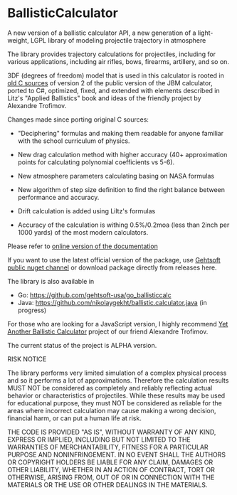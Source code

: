 # BallisticCalculator

A new version of a ballistic calculator API, a new generation of a light-weight, LGPL library of modeling projectile trajectory in atmosphere

The library provides trajectory calculations for projectiles, including for various applications, including air rifles, bows, firearms, artillery, and so on.

3DF (degrees of freedom) model that is used in this calculator is rooted in [old C sources](http://www.jbmballistics.com/ballistics/downloads/downloads.shtml) of version 2 of the public version of the JBM calculator, ported to C#, optimized, fixed, and extended with elements described in Litz's "Applied Ballistics" book and ideas of the friendly project by Alexandre Trofimov.

Changes made since porting original C sources:

* "Deciphering" formulas and making them readable for anyone familiar with the school curriculum of physics.

* New drag calculation method with higher accuracy (40+ approximation points for calculating polynomial coefficients vs 5-6).

* New atmosphere parameters calculating basing on NASA formulas

* New algorithm of step size definition to find the right balance between performance and accuracy.

* Drift calculation is added using Liltz's formulas

* Accuracy of the calculation is withing 0.5%/0.2moa (less than 2inch per 1000 yards) of the most modern calculators.

Please refer to [online version of the documentation](http://docs.gehtsoftusa.com/BallisticCalculator1/)

If you want to use the latest official version of the package, use [Gehtsoft public nuget channel](https://www.myget.org/F/gehtsoft-public/api/v3/index.json)
or download package directly from releases here.

The library is also available in 
* Go: https://github.com/gehtsoft-usa/go_ballisticcalc
* Java: https://github.com/nikolaygekht/ballistic.calculator.java (in progress)

For those who are looking for a JavaScript version, I highly recommend [Yet Another Ballistic Calculator](https://ptosis.ch/ebalka/ebalka.html) project of our friend Alexandre Trofimov.

The current status of the project is ALPHA version.

RISK NOTICE

The library performs very limited simulation of a complex physical process and so it performs a lot
of approximations. Therefore the calculation results MUST NOT be considered as completely and reliably
reflecting actual behavior or characteristics of projectiles. While these results may be used for
educational purpose, they must NOT be considered as reliable for the areas where incorrect calculation may
cause making a wrong decision, financial harm, or can put a human life at risk.

THE CODE IS PROVIDED "AS IS", WITHOUT WARRANTY OF ANY KIND, EXPRESS OR IMPLIED, INCLUDING BUT NOT LIMITED TO THE
WARRANTIES OF MERCHANTABILITY, FITNESS FOR A PARTICULAR PURPOSE AND NONINFRINGEMENT. IN NO EVENT SHALL THE
AUTHORS OR COPYRIGHT HOLDERS BE LIABLE FOR ANY CLAIM, DAMAGES OR OTHER LIABILITY, WHETHER IN AN ACTION OF CONTRACT,
TORT OR OTHERWISE, ARISING FROM, OUT OF OR IN CONNECTION WITH THE MATERIALS OR THE USE OR OTHER DEALINGS IN THE MATERIALS.
